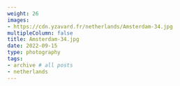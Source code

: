```yaml
---
weight: 26
images:
- https://cdn.yzavard.fr/netherlands/Amsterdam-34.jpg
multipleColumn: false
title: Amsterdam-34.jpg
date: 2022-09-15
type: photography
tags:
- archive # all posts
- netherlands
---
```


